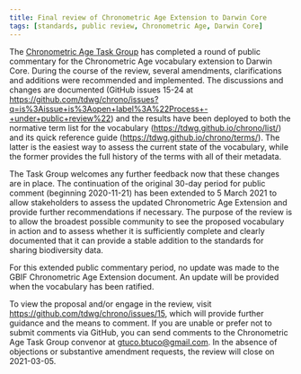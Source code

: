 ```yaml
---
title: Final review of Chronometric Age Extension to Darwin Core
tags: [standards, public review, Chronometric Age, Darwin Core]
---
```


The [Chronometric Age Task Group](/community/esp/chrono/) has completed a round of public commentary for the Chronometric Age vocabulary extension to Darwin Core. During the course of the review, several amendments, clarifications and additions were recommended and implemented. The discussions and changes are documented (GitHub issues 15-24 at <https://github.com/tdwg/chrono/issues?q=is%3Aissue+is%3Aopen+label%3A%22Process+-+under+public+review%22>) and the results have been deployed to both the normative term list for the vocabulary (<https://tdwg.github.io/chrono/list/>) and its quick reference guide (<https://tdwg.github.io/chrono/terms/>). The latter is the easiest way to assess the current state of the vocabulary, while the former provides the full history of the terms with all of their metadata.

The Task Group welcomes any further feedback now that these changes are in place. The continuation of the original 30-day period for public comment (beginning 2020-11-21) has been extended to 5 March 2021 to allow stakeholders to assess the updated Chronometric Age Extension and provide further recommendations if necessary. The purpose of the review is to allow the broadest possible community to see the proposed vocabulary in action and to assess whether it is sufficiently complete and clearly documented that it can provide a stable addition to the standards for sharing biodiversity data. 

For this extended public commentary period, no update was made to the GBIF Chronometric Age Extension document. An update will be provided when the vocabulary has been ratified.

To view the proposal and/or engage in the review, visit <https://github.com/tdwg/chrono/issues/15>, which will provide further guidance and the means to comment. If you are unable or prefer not to submit comments via GitHub, you can send comments to the Chronometric Age Task Group convenor at <gtuco.btuco@gmail.com>. In the absence of objections or substantive amendment requests, the review will close on 2021-03-05.
